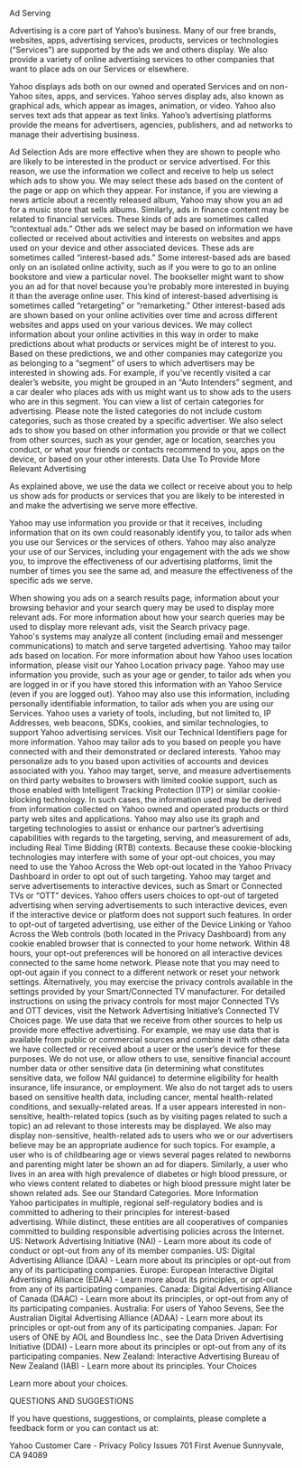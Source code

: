 Ad Serving

Advertising is a core part of Yahoo’s business. Many of our free brands, websites, apps, advertising services, products, services or technologies (“Services”) are supported by the ads we and others display. We also provide a variety of online advertising services to other companies that want to place ads on our Services or elsewhere.

Yahoo displays ads both on our owned and operated Services and on non-Yahoo sites, apps, and services. Yahoo serves display ads, also known as graphical ads, which appear as images, animation, or video. Yahoo also serves text ads that appear as text links. Yahoo’s advertising platforms provide the means for advertisers, agencies, publishers, and ad networks to manage their advertising business.

Ad Selection
Ads are more effective when they are shown to people who are likely to be interested in the product or service advertised. For this reason, we use the information we collect and receive to help us select which ads to show you.
We may select these ads based on the content of the page or app on which they appear. For instance, if you are viewing a news article about a recently released album, Yahoo may show you an ad for a music store that sells albums. Similarly, ads in finance content may be related to financial services. These kinds of ads are sometimes called “contextual ads.”
Other ads we select may be based on information we have collected or received about activities and interests on websites and apps used on your device and other associated devices. These ads are sometimes called “interest-based ads.” Some interest-based ads are based only on an isolated online activity, such as if you were to go to an online bookstore and view a particular novel. The bookseller might want to show you an ad for that novel because you’re probably more interested in buying it than the average online user. This kind of interest-based advertising is sometimes called “retargeting” or “remarketing.”
Other interest-based ads are shown based on your online activities over time and across different websites and apps used on your various devices. We may collect information about your online activities in this way in order to make predictions about what products or services might be of interest to you. Based on these predictions, we and other companies may categorize you as belonging to a “segment” of users to which advertisers may be interested in showing ads. For example, if you’ve recently visited a car dealer’s website, you might be grouped in an “Auto Intenders” segment, and a car dealer who places ads with us might want us to show ads to the users who are in this segment. You can view a list of certain categories for advertising. Please note the listed categories do not include custom categories, such as those created by a specific advertiser.
We also select ads to show you based on other information you provide or that we collect from other sources, such as your gender, age or location, searches you conduct, or what your friends or contacts recommend to you, apps on the device, or based on your other interests.
Data Use To Provide More Relevant Advertising

As explained above, we use the data we collect or receive about you to help us show ads for products or services that you are likely to be interested in and make the advertising we serve more effective.

Yahoo may use information you provide or that it receives, including information that on its own could reasonably identify you, to tailor ads when you use our Services or the services of others. Yahoo may also analyze your use of our Services, including your engagement with the ads we show you, to improve the effectiveness of our advertising platforms, limit the number of times you see the same ad, and measure the effectiveness of the specific ads we serve.

When showing you ads on a search results page, information about your browsing behavior and your search query may be used to display more relevant ads. For more information about how your search queries may be used to display more relevant ads, visit the Search privacy page.
Yahoo's systems may analyze all content (including email and messenger communications) to match and serve targeted advertising.
Yahoo may tailor ads based on location. For more information about how Yahoo uses location information, please visit our Yahoo Location privacy page.
Yahoo may use information you provide, such as your age or gender, to tailor ads when you are logged in or if you have stored this information with an Yahoo Service (even if you are logged out). Yahoo may also use this information, including personally identifiable information, to tailor ads when you are using our Services.
Yahoo uses a variety of tools, including, but not limited to, IP Addresses, web beacons, SDKs, cookies, and similar technologies, to support Yahoo advertising services. Visit our Technical Identifiers page for more information.
Yahoo may tailor ads to you based on people you have connected with and their demonstrated or declared interests.
Yahoo may personalize ads to you based upon activities of accounts and devices associated with you.
Yahoo may target, serve, and measure advertisements on third party websites to browsers with limited cookie support, such as those enabled with Intelligent Tracking Protection (ITP) or similar cookie-blocking technology. In such cases, the information used may be derived from information collected on Yahoo owned and operated products or third party web sites and applications. Yahoo may also use its graph and targeting technologies to assist or enhance our partner’s advertising capabilities with regards to the targeting, serving, and measurement of ads, including Real Time Bidding (RTB) contexts. Because these cookie-blocking technologies may interfere with some of your opt-out choices, you may need to use the Yahoo Across the Web opt-out located in the Yahoo Privacy Dashboard in order to opt out of such targeting.
Yahoo may target and serve advertisements to interactive devices, such as Smart or Connected TVs or “OTT” devices. Yahoo offers users choices to opt-out of targeted advertising when serving advertisements to such interactive devices, even if the interactive device or platform does not support such features. In order to opt-out of targeted advertising, use either of the Device Linking or Yahoo Across the Web controls (both located in the Privacy Dashboard) from any cookie enabled browser that is connected to your home network. Within 48 hours, your opt-out preferences will be honored on all interactive devices connected to the same home network. Please note that you may need to opt-out again if you connect to a different network or reset your network settings. Alternatively, you may exercise the privacy controls available in the settings provided by your Smart/Connected TV manufacturer. For detailed instructions on using the privacy controls for most major Connected TVs and OTT devices, visit the Network Advertising Initiative’s Connected TV Choices page.
We use data that we receive from other sources to help us provide more effective advertising. For example, we may use data that is available from public or commercial sources and combine it with other data we have collected or received about a user or the user’s device for these purposes.
We do not use, or allow others to use, sensitive financial account number data or other sensitive data (in determining what constitutes sensitive data, we follow NAI guidance) to determine eligibility for health insurance, life insurance, or employment. We also do not target ads to users based on sensitive health data, including cancer, mental health-related conditions, and sexually-related areas.
If a user appears interested in non-sensitive, health-related topics (such as by visiting pages related to such a topic) an ad relevant to those interests may be displayed. We also may display non-sensitive, health-related ads to users who we or our advertisers believe may be an appropriate audience for such topics. For example, a user who is of childbearing age or views several pages related to newborns and parenting might later be shown an ad for diapers. Similarly, a user who lives in an area with high prevalence of diabetes or high blood pressure, or who views content related to diabetes or high blood pressure might later be shown related ads. See our Standard Categories.
More Information
Yahoo participates in multiple, regional self-regulatory bodies and is committed to adhering to their principles for interest-based advertising. While distinct, these entities are all cooperatives of companies committed to building responsible advertising policies across the Internet.
US: Network Advertising Initiative (NAI) - Learn more about its code of conduct or opt-out from any of its member companies.
US: Digital Advertising Alliance (DAA) - Learn more about its principles or opt-out from any of its participating companies.
Europe: European Interactive Digital Advertising Alliance (EDAA) - Learn more about its principles, or opt-out from any of its participating companies.
Canada: Digital Advertising Alliance of Canada (DAAC) - Learn more about its principles, or opt-out from any of its participating companies.
Australia: For users of Yahoo Sevens, See the Australian Digital Advertising Alliance (ADAA) - Learn more about its principles or opt-out from any of its participating companies.
Japan: For users of ONE by AOL and Boundless Inc., see the Data Driven Advertising Initiative (DDAI) - Learn more about its principles or opt-out from any of its participating companies.
New Zealand: Interactive Advertising Bureau of New Zealand (IAB) - Learn more about its principles.
Your Choices

Learn more about your choices.

QUESTIONS AND SUGGESTIONS

If you have questions, suggestions, or complaints, please complete a feedback form or you can contact us at:

Yahoo
Customer Care - Privacy Policy Issues
701 First Avenue
Sunnyvale, CA 94089